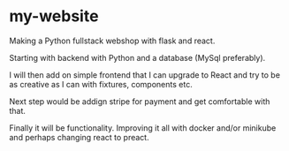 # my-website
Making a Python fullstack webshop with flask and react.

Starting with backend with Python and a database (MySql preferably).

I will then add on simple frontend that I can upgrade to React and try to be as creative as I can with fixtures, components etc.

Next step would be addign stripe for payment and get comfortable with that.

Finally it will be functionality. Improving it all with docker and/or minikube and perhaps changing react to preact.

